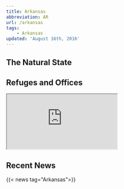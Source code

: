 ```yaml
---
title: Arkansas
abbreviation: AR
url: /arkansas
tags:
    - Arkansas
updated: 'August 16th, 2016'
---
```


## The Natural State

## Refuges and Offices
<iframe src="https://usfws.github.io/southeast-mega-map/?state=AR&scroll=false" class="state-map"></iframe>

## Recent News
{{< news tag="Arkansas">}}

